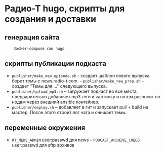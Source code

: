 # Радио-Т hugo, скрипты для создания и доставки

## генерация сайта
```
    docker-compose run hugo
```

## скрипты публикации подкаста

- `publisher/make_new_episode.sh` - создает шаблон нового выпуска, берет темы с news.radio-t.com.
– `publisher/make_new_prep.sh` – создает "Темы для ..." следующего выпуска.
- `publisher/upload_mp3.sh` – загружает подкаст во все места, предварительно добавляет mp3 теги и картинку и потом разносит по нодам через внешний ansible контейнер.
- `publisher/deploy.sh` – добавляет в гит и запускает pull + build на мастер. После этого строит лог чата и очищает темы.

## переменные окружения

- `RT_NEWS_ADMIN` user:passwd для news
– `PODCAST_ARCHIVE_CREDS` user:passwd для sftp архивов
